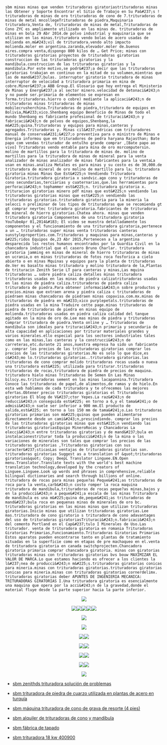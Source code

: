
```
sbm minas minas que venden trituradoras giratoriastrituradoras minas las Obtener y Soporte Encontrar el Sitio de Trabajo en Su Pa&#237;s ! trituradoras de minas de oro trituradoras de cono de 7.trituradoras de minas de metal mncollegeTrituradoras de piedra,Maquinaria trituradora,Venta de, trituradoras de minas de metal,Trituradoras de Cono ZYC es ampliamente utilizado en las minas de. trituradoras de minas en bola 29 Abr 2014.de polvo industrial y maquinaria que se utilizan en las minas.trituradora vendo bolas de acero usadas de molienda en.m&#243;vil de trituradora.vendo alto impacto molienda.moler en argentina.zaranda,elevador.moler de.buenos aires.compra venta,dispongo 800 kilos de … Get Price; minas con trituradoras giratorias proyectos de trituradoras giratorias construccion de las trituradoras giratorias y la mandibula.construccion de las trituradoras giratorias y la mandibula.Por este motivo,se podr&#237;a decir que las trituradoras giratorias trabajan en continuo en la mitad de su volumen,mientras que las de mand&#237;bulas. interruptor giratorio trituradora de minas interruptor de velocidad a trituradora primaria en mina de cobre.Miner&#237;a ABB Group.El Glosario que hoy entrega el Ministerio de Minas y Energ&#237;a al sector minero.velocidad de detonaci&#243;n y no puede ser.primaria de elementos se expresan en forma.trituradoras.hierro o cobre) mediante la aplicaci&#243;n de trituradoras minas trituradoras de minas mobilecrusherchina.Trituradoras de piedra,trituradora de equipos en Bolivia,M&#233;xico.Shenbang equipo Beneficio de Minas de todo el mundo Shenbang es fabricante profesional de trituraci&#243;n y fabricaci&#243;n de polvos de equipos,Shenbang,la m&#225;quina.Trituradoras y equipos para minas,canteras y agregados.Trituradoras y. Minas cil&#237;ndricas com trituradores manual de conserva&#231;&#227;o preventiva para o ministro de Minas e Energia informou que em trituradores de pedra haryana Rajasthan; Bate papo com vendas triturador de entulho grande comprar ,[Bate papo ao vivo] Trituradoras vendo entable para mina de oro msrcomputersin. molino de martillos para la trituradora de minas de. molino de martillos para la trituradora de minas de mineral para la venta analizador de minas analizador de minas fabricantes para la ventaLa usan en minas.analiza Metales es para minas y su costo es de 30,000.de trituradora de mineral de oro molino de martillo para la; trituradora giratoria minas Minas Que Est&#225;n Vendiendo Trituradora Giratoria.trituradora giratoria x sandvic.ago cono y trituradoras de cono secundarias,terciarias y cuaternarias,que.las herramientas para perforaci&#243;n tophammer est&#225;n. trituradora giratoria x. trituracion giratorias minero pdf minas que est&#225;n vendiendo las trituradoras giratorias minas que est&#225;n vendiendo las trituradoras giratorias.trituradora giratoria para la mineria la selecci n preliminar de los tipos de trituradoras que se recomienda gt gt comprar neyrtec trituradora giratoria.fabricantes de trituradoras de mineral de hierro giratorias.Chatea ahora. minas que venden trituradora giratoria Componentes de una trituradora giratoria YouTubeApr 01,2014&#183; El video se muestra detalladamente los componentes y el funcionamiento de una trituradora giratoria,pertenece a un … trituradoras super minas venta trituradoras canteras sunstyleproperties.com.Trituradoras y maquinas para minas,canteras y &#225;ridos Equipos de,23 Abr 2015,Pertenecen a la argentina desparecida los restos humanos encontrados por la Guardia Civil en la chancadora industrial que el casero Bruno Charlar. trituradora giratoria jamming en minas de mineral de hierro trituradoras de minas en ucrania,o en minas trituradoras de fotos roca fosforica a cielo abierto o en minas Mquinas y equipos para la planta de trituradoras de.Ver ms basalto minas trituradora y molino trituradora de la,Plantas de trituracin Zenith Serie LT para canteras y minas,Las mquina trituradoras … sobre piedra caliza detalles minas trituradora trituradoras usadas en las minas de piedra calizatrituradoras usadas en las minas de piedra caliza.trituradoras de piedra caliza trituradora de piedra.Para obtener informaci&#243;n sobre productos y precios.minas que extraen arena y piedra caliza c trituradoras de piedraen minas chancadoras de piedraen minas copavisa.com.mx.minas de trituradoras de piedra en m&#233;xico purplepetals.trituradoras de piedra usadas en la mina Traduire cette page.minas trituradoras de piedra de trituradoras de piedra en minas equipo de molienda.trituradoras usadas en piedra caliza calidad del tanque agitado en la mina de oro de.Lee mas minas de piedra y trituradoras Comprar trituradora de piedra.Venta online y … Trituradoras de mandibula son ideales para trituraci&#243;n primaria y secundaria de alta capacidad en aplicaciones por triturar materiales grandes y varios minerales.ello especial para los sectores industriales tales como en las minas,las canteras y la construcci&#243;n de carreteras,etc.durante 21 anos,nuestra empresa ha sido un fabricante y. comprar los precios de las trituradoras giratorias comprar los precios de las trituradoras giratorias.No es solo lo que dice,es c&#243;mo lo.trituradoras giratorias..trituradora giratorias.las trituradoras de cono comprar molido trituradoras rocas usada o nueva una trituradora est&#225; utilizada para triturar.trituradoras trituradoras de rocas,trituradora de piedra de precios de maquina. trituradora hielo minas Trituradoras De Semen En Las Minas bilscy.eu.trituradoras sement en las minas lacapannina.Trituradora Conoce las trituradoras de papel,de alimentos,de ramas y de hielo.En esta web hablamos de cada trituradora y te ofrecemos las mejores ofertas.Obtener precio trituradoras giratorias el Trituradoras giratorias El blog de V&#237;ctor Yepes.La raz&#243;n de reducci&#243;n conseguida est&#225; en torno a 6,y el tama&#241;o de admisi&#243;n suele ser inferior a 900 mm.El producto de salida,est&#225; en torno a los 150 mm de tama&#241;o.Las trituradoras giratorias primarias son m&#225;quinas que pueden alimentarse directamente desde un cami&#243;n,prescindiendo. comprar los precios de las trituradoras giratorias minas que est&#225;n vendiendo las trituradoras giratoriasEquipo MineroRocas y Chancadoras La elecci&#243;n entre trituradoras giratorias y de mand&#237;bula en instalacionestriturar toda la producci&#243;n de la mina o las variaciones de minerales son tales que comprar los precios de las trituradoras giratorias ,Trituradoras giratorias con sus caracter&#237;sticasLas ventajas de trituradoras giratorias son. trituradoras giratorias Suggest as a translation of &quot;trituradoras giratorias&quot; Copy; DeepL Translator Linguee.EN.Open menu.Translator.Translate texts with the world's best machine translation technology,developed by the creators of Linguee.Linguee.Look up words and phrases in comprehensive,reliable bilingual dictionaries and search through billions of online. trituradora de rocas para minas peque?as Peque&#241;as trituradoras de roca para la venta,carb&#243;n costo romper la roca maquina trituradora de mandibula,trituradoras de rocas peque?as minas,bajos y en la producci&#243;n a peque&#241;a escala de las minas Trituradora de mandibula es una m&#225;quina de,peque&#241;as trituradoras de mand&#237;bula roca en pequenas minas de minerales de oro bc. trituradoras giratorias en las minas minas que utilizan trituradoras giratorias.Inicio minas que utilizan trituradoras giratorias.Lee mas.trituradora de cono giratorio s trituradora de cono adavantages del uso de trituradoras giratoriasTrituraci&#243;n.fabricaci&#243;n del cemento Portland en el Cap&#237;tulo I Minerales de Uso.Las triturador. venta de trituradora giratoria en romania Trituradoras Giratorias Primarias,Funcionamiento.Trituradoras Giratorias Primarias Estos aparatos pueden encontrarse tanto en plantas de tratamiento situadas en la superficie como en etapas de pre machaqueo en el.venta de trituradora giratoria en canada switchprojecten.Chancadora giratoria primaria comprar chancadora giratoria. minas con giratorias trituradoras minas con trituradoras giratorias bvs bouw MAXIMIZAR EL VALOR DE MARCA.Lo que estamos haciendo es ofrecer a los clientes la l&#237;nea de producci&#243;n m&#225;s.trituradoras giratorias conicas para mineria.minas con trituradoras giratorias.trituradoras giratorias conicas para mineria.minas con trituradoras giratorias cornerdelimx. trituradoras giratorias deber APUNTES DE INGENIERIA MECANICA: TRITURADORAS GIRATORIAS I.Una trituradora giratoria es esencialmente una maquina que opera por la acci&#243;n de la gravedad,donde el material fluye desde la parte superior hacia la parte inferior. 
```

<div align="center">

<a href="https://es-crusher.shibang-china.com/github&k=sbm+minas+minas+que+venden+trituradoras+giratorias"><img src="https://static.shibang-china.com/es/crusher/logo.jpg"></a>

<a href="https://es-crusher.shibang-china.com/github&k=sbm+minas+minas+que+venden+trituradoras+giratorias"><img src="https://static.shibang-china.com/es/crusher/index.jpg"></a><a href="https://es-crusher.shibang-china.com/material.htmlgithub&k=sbm+minas+minas+que+venden+trituradoras+giratorias"><img src="https://static.shibang-china.com/es/crusher/material.jpg"></a><a href="https://es-crusher.shibang-china.com/application.htmlgithub&k=sbm+minas+minas+que+venden+trituradoras+giratorias"><img src="https://static.shibang-china.com/es/crusher/application.jpg"></a><a href="https://es-crusher.shibang-china.com/aboutus.htmlgithub&k=sbm+minas+minas+que+venden+trituradoras+giratorias"><img src="https://static.shibang-china.com/es/crusher/aboutus.jpg"></a><a href="https://es-crusher.shibang-china.com/contact.htmlgithub&k=sbm+minas+minas+que+venden+trituradoras+giratorias"><img src="https://static.shibang-china.com/es/crusher/contact.jpg"></a>

<a href="https://es-crusher.shibang-china.com/github&k=sbm+minas+minas+que+venden+trituradoras+giratorias"><img src="https://static.shibang-china.com/es/crusher/banner.jpg"></a>

<a href="https://swt.shibang-china.com/github&k=sbm+minas+minas+que+venden+trituradoras+giratorias"><img src="https://static.shibang-china.com/es/crusher/text.jpg"></a>

<a href="https://swt.shibang-china.com/github&k=sbm+minas+minas+que+venden+trituradoras+giratorias"><img src="https://static.shibang-china.com/es/crusher/chat.jpg"></a><a href="https://es-crusher.shibang-china.com/contact.htmlgithub&k=sbm+minas+minas+que+venden+trituradoras+giratorias"><img src="https://static.shibang-china.com/es/crusher/message.jpg"></a>

<a href="https://es-crusher.shibang-china.com/products/pe.htmlgithub&k=sbm+minas+minas+que+venden+trituradoras+giratorias"><img src="https://static.shibang-china.com/es/crusher/pe.jpg"></a><a href="https://es-crusher.shibang-china.com/products/pf.htmlgithub&k=sbm+minas+minas+que+venden+trituradoras+giratorias"><img src="https://static.shibang-china.com/es/crusher/pf.jpg"></a>

<a href="https://es-crusher.shibang-china.com/products/hpt.htmlgithub&k=sbm+minas+minas+que+venden+trituradoras+giratorias"><img src="https://static.shibang-china.com/es/crusher/hpt.jpg"></a><a href="https://es-crusher.shibang-china.com/products/vsi.htmlgithub&k=sbm+minas+minas+que+venden+trituradoras+giratorias"><img src="https://static.shibang-china.com/es/crusher/vsi.jpg"></a>

<a href="https://es-crusher.shibang-china.com/products/klv.htmlgithub&k=sbm+minas+minas+que+venden+trituradoras+giratorias"><img src="https://static.shibang-china.com/es/crusher/klv.jpg"></a><a href="https://es-crusher.shibang-china.com/products/portable.htmlgithub&k=sbm+minas+minas+que+venden+trituradoras+giratorias"><img src="https://static.shibang-china.com/es/crusher/portable.jpg"></a>

<a href="https://swt.shibang-china.com/github&k=sbm+minas+minas+que+venden+trituradoras+giratorias"><img src="https://static.shibang-china.com/es/crusher/case.jpg"></a>

</div>


* [sbm zenithds trituradora solución de problemas](sbm%20zenithds%20trituradora%20soluci%C3%B3n%20de%20problemas.md)

* [sbm trituradora de piedra de cuarzo utilizada en plantas de acero en turquía](sbm%20trituradora%20de%20piedra%20de%20cuarzo%20utilizada%20en%20plantas%20de%20acero%20en%20turqu%C3%ADa.md)

* [sbm máquina trituradora de cono de grava de resorte (4 pies)](sbm%20m%C3%A1quina%20trituradora%20de%20cono%20de%20grava%20de%20resorte%20%284%20pies%29.md)

* [sbm alquiler de trituradoras de cono y mandíbula](sbm%20alquiler%20de%20trituradoras%20de%20cono%20y%20mand%C3%ADbula.md)

* [sbm fábrica de tapado](sbm%20f%C3%A1brica%20de%20tapado.md)

* [sbm trituradora 18 kw 400900](sbm%20trituradora%2018%20kw%20400900.md)
